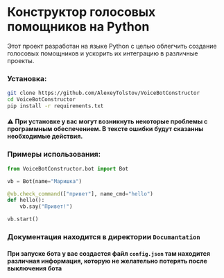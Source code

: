 # Конструктор голосовых помощников на Python 

Этот проект разработан на языке Python с целью облегчить создание голосовых помощников и ускорить их интеграцию в различные проекты.


### Установка:

``` bash
git clone https://github.com/AlexeyTolstov/VoiceBotConstructor
cd VoiceBotConstructor
pip install -r requirements.txt
```

#### ⚠ При установке у вас могут возникнуть некоторые проблемы с программным обеспечением. В тексте ошибки будут сказанны необходимые действия.

### Примеры использования:

``` python
from VoiceBotConstructor.bot import Bot

vb = Bot(name="Маришка")

@vb.check_command(["привет"], name_cmd="hello")
def hello():
    vb.say("Привет!")

vb.start()
```

### Документация находится в директории `Documantation`

#### При запуске бота у вас создастся файл `config.json` там находится различная информация, которую не желательно потерять после выключения бота